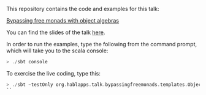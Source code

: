 This repository contains the code and examples for this talk:

[Bypassing free monads with object algebras](https://docs.google.com/document/d/1Oa3F946PXD4HhCR1Vg2MDUSZ4ytaiuCusAoOy5lpRmQ/edit?usp=sharing)

You can find the slides of the talk [here](https://docs.google.com/presentation/d/1lbRuaIun8IOpw0hM52Amj6N-V25Uu52udRoYx2RBWJc/edit?usp=sharing).

In order to run the examples, type the following from the command prompt, which will
take you to the scala console:
```scala
> ./sbt console
```

To exercise the live coding, type this: 
```scala
> ./sbt ~testOnly org.hablapps.talk.bypassingfreemonads.templates.ObjectAlgebraApproach
``
